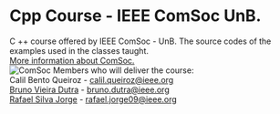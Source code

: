 # Cpp Course - IEEE ComSoc UnB.
C ++ course offered by IEEE ComSoc - UnB. The source codes of the examples used in the classes taught.
<br><a href="http://sites.ieee.org/sb-comsocunb/"> More information about ComSoc.</a>  
<img src="https://github.com/BrunoVieiraDutra/CPP_Course-IEEE_ComSoc_UnB./blob/master/images/cs.png?raw=true"  alt= "ComSoc"/>
Members who will deliver the course:<br>
Calil Bento Queiroz - calil.queiroz@ieee.org<br>
<a href='https://github.com/BrunoVieiraDutra' >Bruno Vieira Dutra</a> - bruno.dutra@ieee.org<br>
<a href='https://github.com/RJorge09' > Rafael Silva Jorge</a> - rafael.jorge09@ieee.org<br>
